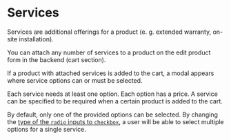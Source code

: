 # Services



Services are additional offerings for a product 
(e. g. extended warranty, on-site installation).

You can attach any number of services to a product on the 
edit product form in the backend (cart section). 

If a product with attached services is added to the cart, a modal appears
 where service options can or must be selected.

Each service needs at least one option. Each option has a price.
A service can be specified to be required when a certain product 
is added to the cart.

By default, only one of the provided options can be selected.
By changing the [type of the `radio` inputs to `checkbox`](https://github.com/WebBook-GmbH/oc-mall-plugin/blob/317508f6bcbb7d280e96e379d1cec9b0636dc207/components/product/servicemodal.htm#L36), a user
will be able to select multiple options for a single service. 
